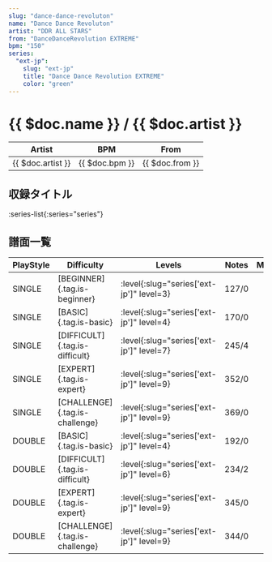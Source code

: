 ```yaml
---
slug: "dance-dance-revoluton"
name: "Dance Dance Revoluton"
artist: "DDR ALL STARS"
from: "DanceDanceRevolution EXTREME"
bpm: "150"
series:
  "ext-jp":
    slug: "ext-jp"
    title: "Dance Dance Revolution EXTREME"
    color: "green"
---
```


# {{ $doc.name }} / {{ $doc.artist }}

|Artist|BPM|From|
|------|---|----|
|{{ $doc.artist }}|{{ $doc.bpm }}|{{ $doc.from }}|

## 収録タイトル

:series-list{:series="series"}

## 譜面一覧

|PlayStyle|Difficulty|Levels|Notes|Movie|
|---------|----------|------|-----|-----|
|SINGLE|[BEGINNER]{.tag.is-beginner}|:level{:slug="series['ext-jp']" level=3}|127/0||
|SINGLE|[BASIC]{.tag.is-basic}|:level{:slug="series['ext-jp']" level=4}|170/0||
|SINGLE|[DIFFICULT]{.tag.is-difficult}|:level{:slug="series['ext-jp']" level=7}|245/4||
|SINGLE|[EXPERT]{.tag.is-expert}|:level{:slug="series['ext-jp']" level=9}|352/0||
|SINGLE|[CHALLENGE]{.tag.is-challenge}|:level{:slug="series['ext-jp']" level=9}|369/0||
|DOUBLE|[BASIC]{.tag.is-basic}|:level{:slug="series['ext-jp']" level=4}|192/0||
|DOUBLE|[DIFFICULT]{.tag.is-difficult}|:level{:slug="series['ext-jp']" level=6}|234/2||
|DOUBLE|[EXPERT]{.tag.is-expert}|:level{:slug="series['ext-jp']" level=9}|345/0||
|DOUBLE|[CHALLENGE]{.tag.is-challenge}|:level{:slug="series['ext-jp']" level=9}|344/0||

